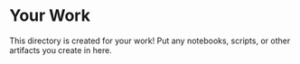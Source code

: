 # Your Work

This directory is created for your work! Put any notebooks, scripts, or other artifacts you create in here.